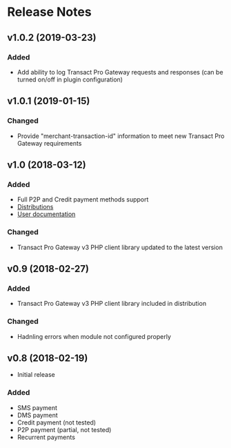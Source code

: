 # Release Notes

## v1.0.2 (2019-03-23)

### Added
- Add ability to log Transact Pro Gateway requests and responses (can be turned on/off in plugin configuration)

## v1.0.1 (2019-01-15)

### Changed
- Provide "merchant-transaction-id" information to meet new Transact Pro Gateway requirements

## v1.0 (2018-03-12)

### Added
- Full P2P and Credit payment methods support
- [Distributions](../dist/)
- [User documentation](../docs/index.md)

### Changed
- Transact Pro Gateway v3 PHP client library updated to the latest version

## v0.9 (2018-02-27)

### Added
- Transact Pro Gateway v3 PHP client library included in distribution

### Changed
- Hadnling errors when module not configured properly

## v0.8 (2018-02-19)
- Initial release

### Added
- SMS payment
- DMS payment
- Credit payment (not tested)
- P2P payment (partial, not tested)
- Recurrent payments
